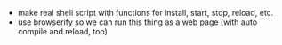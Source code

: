 * make real shell script with functions for install, start, stop, reload, etc.
* use browserify so we can run this thing as a web page (with auto compile and reload, too)

